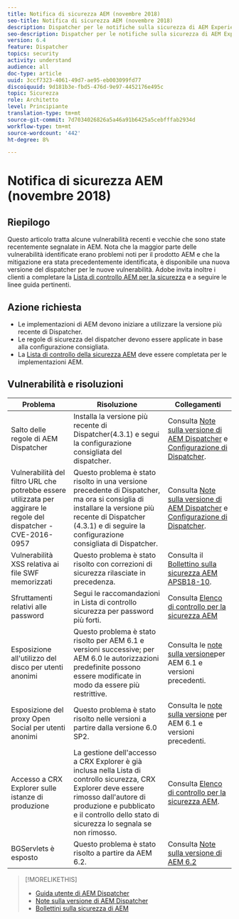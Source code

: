 ```yaml
---
title: Notifica di sicurezza AEM (novembre 2018)
seo-title: Notifica di sicurezza AEM (novembre 2018)
description: Dispatcher per le notifiche sulla sicurezza di AEM Experience Manager
seo-description: Dispatcher per le notifiche sulla sicurezza di AEM Experience Manager
version: 6.4
feature: Dispatcher
topics: security
activity: understand
audience: all
doc-type: article
uuid: 3ccf7323-4061-49d7-ae95-eb003099fd77
discoiquuid: 9d181b3e-fbd5-476d-9e97-4452176e495c
topic: Sicurezza
role: Architetto
level: Principiante
translation-type: tm+mt
source-git-commit: 7d7034026826a5a46a91b6425a5cebfffab2934d
workflow-type: tm+mt
source-wordcount: '442'
ht-degree: 8%

---
```



# Notifica di sicurezza AEM (novembre 2018)

## Riepilogo

Questo articolo tratta alcune vulnerabilità recenti e vecchie che sono state recentemente segnalate in AEM. Nota che la maggior parte delle vulnerabilità identificate erano problemi noti per il prodotto AEM e che la mitigazione era stata precedentemente identificata, è disponibile una nuova versione del dispatcher per le nuove vulnerabilità. Adobe invita inoltre i clienti a completare la [Lista di controllo AEM per la sicurezza](https://helpx.adobe.com/experience-manager/6-5/sites/administering/using/security-checklist.html) e a seguire le linee guida pertinenti.

## Azione richiesta

* Le implementazioni di AEM devono iniziare a utilizzare la versione più recente di Dispatcher.
* Le regole di sicurezza del dispatcher devono essere applicate in base alla configurazione consigliata.
* La [Lista di controllo della sicurezza AEM](https://helpx.adobe.com/experience-manager/6-5/sites/administering/using/security-checklist.html) deve essere completata per le implementazioni AEM.

## Vulnerabilità e risoluzioni

| Problema | Risoluzione | Collegamenti |
|-------|------------|-------|
| Salto delle regole di AEM Dispatcher | Installa la versione più recente di Dispatcher(4.3.1) e segui la configurazione consigliata del dispatcher. | Consulta [Note sulla versione di AEM Dispatcher](https://helpx.adobe.com/experience-manager/dispatcher/release-notes.html) e [Configurazione di Dispatcher](https://helpx.adobe.com/it/experience-manager/dispatcher/using/dispatcher-configuration.html). |
| Vulnerabilità del filtro URL che potrebbe essere utilizzata per aggirare le regole del dispatcher - CVE-2016-0957 | Questo problema è stato risolto in una versione precedente di Dispatcher, ma ora si consiglia di installare la versione più recente di Dispatcher (4.3.1) e di seguire la configurazione consigliata di Dispatcher. | Consulta [Note sulla versione di AEM Dispatcher](https://helpx.adobe.com/experience-manager/dispatcher/release-notes.html) e [Configurazione di Dispatcher](https://helpx.adobe.com/experience-manager/dispatcher/using/dispatcher-configuration.html). |
| Vulnerabilità XSS relativa ai file SWF memorizzati | Questo problema è stato risolto con correzioni di sicurezza rilasciate in precedenza. | Consulta il [Bollettino sulla sicurezza AEM APSB18-10](https://helpx.adobe.com/security/products/experience-manager/apsb18-10.html). |
| Sfruttamenti relativi alle password | Segui le raccomandazioni in Lista di controllo sicurezza per password più forti. | Consulta [Elenco di controllo per la sicurezza AEM](https://helpx.adobe.com/experience-manager/6-5/sites/administering/using/security-checklist.html) |
| Esposizione all&#39;utilizzo del disco per utenti anonimi | Questo problema è stato risolto per AEM 6.1 e versioni successive; per AEM 6.0 le autorizzazioni predefinite possono essere modificate in modo da essere più restrittive. | Consulta le [note sulla versione](https://experienceleague.adobe.com/docs/experience-manager-release-information/aem-release-updates/previous-updates/aem-previous-versions.html?lang=it#previous-updates)per AEM 6.1 e versioni precedenti. |
| Esposizione del proxy Open Social per utenti anonimi | Questo problema è stato risolto nelle versioni a partire dalla versione 6.0 SP2. | Consulta le [note sulla versione](https://helpx.adobe.com/experience-manager/aem-previous-versions.html) per AEM 6.1 e versioni precedenti. |
| Accesso a CRX Explorer sulle istanze di produzione | La gestione dell&#39;accesso a CRX Explorer è già inclusa nella Lista di controllo sicurezza, CRX Explorer deve essere rimosso dall&#39;autore di produzione e pubblicato e il controllo dello stato di sicurezza lo segnala se non rimosso. | Consulta [Elenco di controllo per la sicurezza AEM](https://helpx.adobe.com/experience-manager/6-4/sites/administering/using/security-checklist.html). |
| BGServlets è esposto | Questo problema è stato risolto a partire da AEM 6.2. | Consulta [Note sulla versione di AEM 6.2](https://helpx.adobe.com/it/experience-manager/6-2/release-notes.html) |

>[!MORELIKETHIS]
>
>* [Guida utente di AEM Dispatcher](https://helpx.adobe.com/experience-manager/dispatcher/user-guide.html)
>* [Note sulla versione di AEM Dispatcher](https://helpx.adobe.com/experience-manager/dispatcher/release-notes.html)
>* [Bollettini sulla sicurezza di AEM](https://helpx.adobe.com/security.html#experience-manager)

